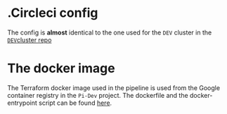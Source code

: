 # .Circleci config

The config is **almost** identical to the one used for the `DEV` cluster in the [`DEV`cluster repo](https://github.com/ostelco/infra)

# The docker image

The Terraform docker image used in the pipeline is used from the Google container registry in the `Pi-Dev` project. The dockerfile and the docker-entrypoint script can be found [here](https://github.com/ostelco/infra/tree/master/.circleci).